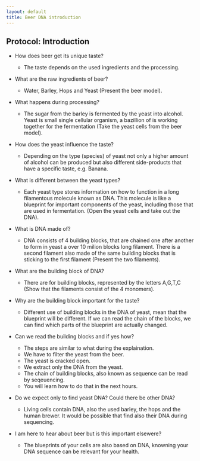 ```yaml
---
layout: default
title: Beer DNA introduction
---
```


## Protocol: Introduction

* How does beer get its unique taste?
  * The taste depends on the used ingredients and the processing.

* What are the raw ingredients of beer?
  * Water, Barley, Hops and Yeast (Present the beer model).

* What happens during processing?
  * The sugar from the barley is fermented by the yeast into alcohol. Yeast is small single cellular organism, a bazillion of is working together for the fermentation (Take the yeast cells from the beer model).

* How does the yeast influence the taste?
  * Depending on the type (species) of yeast not only a higher amount of alcohol can be produced but also different side-products that have a specific taste, e.g. Banana.

* What is different between the yeast types?
  * Each yeast type stores information on how to function in a long filamentous molecule known as DNA. This molecule is like a blueprint for important components of the yeast, including those that are used in fermentation. (Open the yeast cells and take out the DNA).

* What is DNA made of?
  * DNA consists of 4 building blocks, that are chained one after another to form in yeast a over 10 milion blocks long filament. There is a second filament also made of the same building blocks that is sticking to the first filament (Present the two filaments).

* What are the building block of DNA?
  * There are for building blocks, represented by the letters A,G,T,C (Show that the filaments consist of the 4 monomers).

* Why are the building block important for the taste?
  * Different use of building blocks in the DNA of yeast, mean that the blueprint will be different. If we can read the chain of the blocks, we can find which parts of the blueprint are actually changed.

* Can we read the building blocks and if yes how?
  * The steps are similar to what during the explaination.
  * We have to filter the yeast from the beer.
  * The yeast is cracked open.
  * We extract only the DNA from the yeast.
  * The chain of building blocks, also known as sequence can be read by seqeuencing.
  * You will learn how to do that in the next hours. 

* Do we expect only to find yeast DNA? Could there be other DNA?
  * Living cells contain DNA, also the used barley, the hops and the human brewer.
    It would be possible that find also their DNA during sequencing.

* I am here to hear about beer but is this important elsewere?
  * The blueprints of your cells are also based on DNA, knowning your DNA sequence can be relevant for your health.


